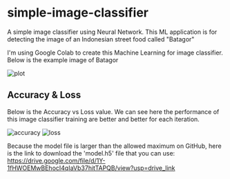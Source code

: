 # simple-image-classifier
A simple image classifier using Neural Network. This ML application is for detecting the image of an Indonesian street food called "Batagor"

I'm using Google Colab to create this Machine Learning for image classifier. Below is the example image of Batagor

![plot](https://github.com/juniofaathir/learn-simple-image-classifier/assets/114589511/2171d360-5265-4259-97bc-73bab1568c82)

## Accuracy & Loss
Below is the Accuracy vs Loss value. We can see here the performance of this image classifier training are better and better for each iteration.

![accuracy](https://github.com/juniofaathir/learn-simple-image-classifier/assets/114589511/57eafe6c-f238-48be-a807-a32409cf6294) ![loss](https://github.com/juniofaathir/learn-simple-image-classifier/assets/114589511/a071c71d-6c18-48e2-b421-47e59b8652a7)


Because the model file is larger than the allowed maximum on GitHub, here is the link to download the 'model.h5' file that you can use:
https://drive.google.com/file/d/1Y-1fHWOEMwBEhocI4qIaVb37hitTAPQB/view?usp=drive_link
